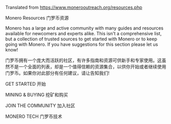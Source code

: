 Translated from https://www.monerooutreach.org/resources.php

Monero Resources
门罗币资源

Monero has a large and active community with many guides and resources available for newcomers and experts alike. This isn't a comprehensive list, but a collection of trusted sources to get started with Monero or to keep going with Monero. If you have suggestions for this section please let us know!

门罗币拥有一个庞大而活跃的社区，有许多指南和资源可供新手和专家使用。这虽然不是一个全面的列表，却是一个值得信赖的资源集合，以供你开始或者继续使用门罗币。如果你对此部分有任何建议，请让告知我们!

GET STARTED
开始

MINING & BUYING
挖矿和购买

JOIN THE COMMUNITY
加入社区

MONERO TECH
门罗币技术
